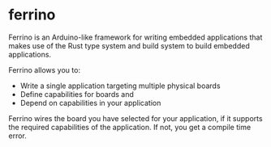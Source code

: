 # ferrino

Ferrino is an Arduino-like framework for writing embedded applications that makes use of the Rust
type system and build system to build embedded applications.

Ferrino allows you to:

* Write a single application targeting multiple physical boards
* Define capabilities for boards and
* Depend on capabilities in your application

Ferrino wires the board you have selected for your application, if it supports the required
capabilities of the application. If not, you get a compile time error.
